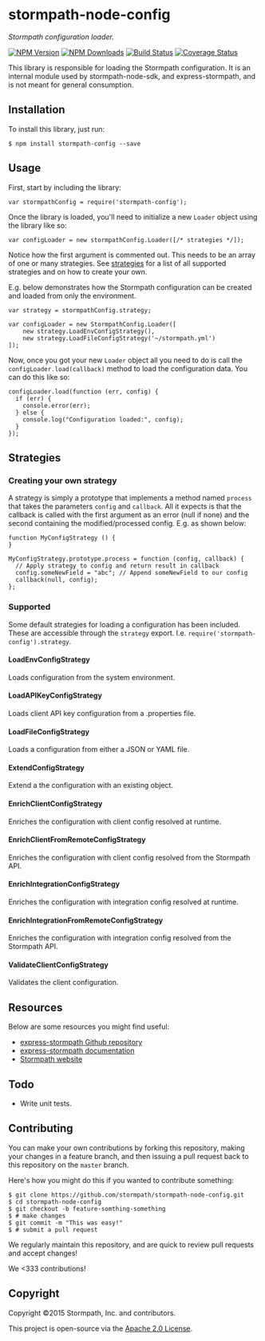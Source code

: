 # stormpath-node-config

*Stormpath configuration loader.*

[![NPM Version](https://img.shields.io/npm/v/stormpath-config.svg?style=flat)](https://npmjs.org/package/stormpath-config)
[![NPM Downloads](http://img.shields.io/npm/dm/stormpath-config.svg?style=flat)](https://npmjs.org/package/stormpath-config)
[![Build Status](https://img.shields.io/travis/stormpath/stormpath-node-config.svg?style=flat)](https://travis-ci.org/stormpath/stormpath-node-config)
[![Coverage Status](https://coveralls.io/repos/stormpath/stormpath-node-config/badge.svg?branch=master)](https://coveralls.io/r/stormpath/stormpath-node-config?branch=master)

This library is responsible for loading the Stormpath configuration.  It is an internal module used by stormpath-node-sdk, and express-stormpath, and is
not meant for general consumption.


## Installation

To install this library, just run:

```
$ npm install stormpath-config --save
```


## Usage

First, start by including the library:

```
var stormpathConfig = require('stormpath-config');
```

Once the library is loaded, you'll need to initialize a new `Loader` object using the library like so:

```
var configLoader = new stormpathConfig.Loader([/* strategies */]);
```

Notice how the first argument is commented out. This needs to be an array of one or many strategies. See [strategies](#strategies) for a list of all supported strategies and on how to create your own.

E.g. below demonstrates how the Stormpath configuration can be created and loaded from only the environment.

```
var strategy = stormpathConfig.strategy;

var configLoader = new StormpathConfig.Loader([
    new strategy.LoadEnvConfigStrategy(),
    new strategy.LoadFileConfigStrategy('~/stormpath.yml')
]);
```

Now, once you got your new `Loader` object all you need to do is call the `configLoader.load(callback)` method to load the configuration data.
You can do this like so:

```
configLoader.load(function (err, config) {
  if (err) {
    console.error(err);
  } else {
    console.log("Configuration loaded:", config);
  }
});
```

## Strategies

### Creating your own strategy

A strategy is simply a prototype that implements a method named `process` that takes the parameters `config` and `callback`. All it expects is that the callback is called with the first argument as an error (null if none) and the second containing the modified/processed config. E.g. as shown below:

```
function MyConfigStrategy () {
}

MyConfigStrategy.prototype.process = function (config, callback) {
  // Apply strategy to config and return result in callback
  config.someNewField = "abc"; // Append someNewField to our config
  callback(null, config);
};
```

### Supported

Some default strategies for loading a configuration has been included. These are accessible through the `strategy` export. I.e. `require('stormpath-config').strategy`.

#### LoadEnvConfigStrategy

Loads configuration from the system environment.

#### LoadAPIKeyConfigStrategy

Loads client API key configuration from a .properties file.

#### LoadFileConfigStrategy

Loads a configuration from either a JSON or YAML file.

#### ExtendConfigStrategy

Extend a the configuration with an existing object.

#### EnrichClientConfigStrategy

Enriches the configuration with client config resolved at runtime.

#### EnrichClientFromRemoteConfigStrategy

Enriches the configuration with client config resolved from the Stormpath API.

#### EnrichIntegrationConfigStrategy

Enriches the configuration with integration config resolved at runtime.

#### EnrichIntegrationFromRemoteConfigStrategy

Enriches the configuration with integration config resolved from the Stormpath API.

#### ValidateClientConfigStrategy

Validates the client configuration.

## Resources

Below are some resources you might find useful:

- [express-stormpath Github repository](https://github.com/stormpath/stormpath-express)
- [express-stormpath documentation](http://docs.stormpath.com/nodejs/express/latest/)
- [Stormpath website](https://stormpath.com)

## Todo

* Write unit tests.

## Contributing

You can make your own contributions by forking this repository, making your
changes in a feature branch, and then issuing a pull request back to this
repository on the `master` branch.

Here's how you might do this if you wanted to contribute something:

```console
$ git clone https://github.com/stormpath/stormpath-node-config.git
$ cd stormpath-node-config
$ git checkout -b feature-somthing-something
$ # make changes
$ git commit -m "This was easy!"
$ # submit a pull request
```

We regularly maintain this repository, and are quick to review pull requests
and accept changes!

We <333 contributions!

## Copyright

Copyright &copy;2015 Stormpath, Inc. and contributors.

This project is open-source via the [Apache 2.0 License](http://www.apache.org/licenses/LICENSE-2.0).